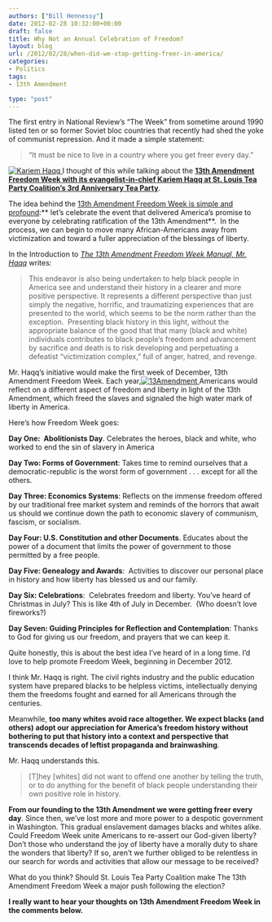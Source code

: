 ```yaml
---
authors: ["Bill Hennessy"]
date: 2012-02-28 10:32:00+00:00
draft: false
title: Why Not an Annual Celebration of Freedom?
layout: blog
url: /2012/02/28/when-did-we-stop-getting-freer-in-america/
categories:
- Politics
tags:
- 13th Amendment

type: "post"
---
```


The first entry in National Review’s “The Week” from sometime around 1990 listed ten or so former Soviet bloc countries that recently had shed the yoke of communist repression. And it made a simple statement:


> “It must be nice to live in a country where you get freer every day.”


[![Kariem Haqq](https://hennessysview.com/wp-content/uploads/2012/02/kariemhaqq_thumb.jpg)
](https://19015-hennessysview.hennessysview.com/wp-content/uploads/2012/02/kariemhaqq.jpg)I thought of this while talking about the **[13th Amendment Freedom Week with its evangelist-in-chief Kariem Haqq at St. Louis Tea Party Coalition’s 3rd Anniversary Tea Party](https://wp.me/p653B-32L)**.

The idea behind the [13th Amendment Freedom Week is simple and profound](https://www.13thamendmentfreedomweek.com/):** let’s celebrate the event that delivered America’s promise to everyone by celebrating ratification of the 13th Amendment**.  In the process, we can begin to move many African-Americans away from victimization and toward a fuller appreciation of the blessings of liberty.

In the Introduction to _[The 13th Amendment Freedom Week Manual, Mr. Haqq](https://www.13thamendmentfreedomweek.com/products.html)_ writes:


> This endeavor is also being undertaken to help black people in America see and understand their history in a clearer and more positive perspective. It represents a different perspective than just simply the negative, horrific, and traumatizing experiences that are presented to the world, which seems to be the norm rather than the exception.  Presenting black history in this light, without the appropriate balance of the good that that many (black and white) individuals contributes to black people’s freedom and advancement by sacrifice and death is to risk developing and perpetuating a defeatist “victimization complex,” full of anger, hatred, and revenge.


Mr. Haqq’s initiative would make the first week of December, 13th Amendment Freedom Week. Each year,[![13Amendment](https://hennessysview.com/wp-content/uploads/2012/02/13Amendment_thumb.jpg)
](https://19015-hennessysview.hennessysview.com/wp-content/uploads/2012/02/13Amendment.jpg) Americans would reflect on a different aspect of freedom and liberty in light of the 13th Amendment, which freed the slaves and signaled the high water mark of liberty in America.

Here’s how Freedom Week goes:

**Day One:  Abolitionists Day**. Celebrates the heroes, black and white, who worked to end the sin of slavery in America

**Day Two: Forms of Government**: Takes time to remind ourselves that a democratic-republic is the worst form of government . . . except for all the others.

**Day Three: Economics Systems**: Reflects on the immense freedom offered by our traditional free market system and reminds of the horrors that await us should we continue down the path to economic slavery of communism, fascism, or socialism.

**Day Four: U.S. Constitution and other Documents**. Educates about the power of a document that limits the power of government to those permitted by a free people.

**Day Five: Genealogy and Awards**:  Activities to discover our personal place in history and how liberty has blessed us and our family.

**Day Six: Celebrations**:  Celebrates freedom and liberty. You’ve heard of Christmas in July? This is like 4th of July in December.  (Who doesn’t love fireworks?)

**Day Seven: Guiding Principles for Reflection and Contemplation**: Thanks to God for giving us our freedom, and prayers that we can keep it.

Quite honestly, this is about the best idea I’ve heard of in a long time. I’d love to help promote Freedom Week, beginning in December 2012.

I think Mr. Haqq is right. The civil rights industry and the public education system have prepared blacks to be helpless victims, intellectually denying them the freedoms fought and earned for all Americans through the centuries.

Meanwhile, **too many whites avoid race altogether. We expect blacks (and others) adopt our appreciation for America’s freedom history without bothering to put that history into a context and perspective that transcends decades of leftist propaganda and brainwashing**.

Mr. Haqq understands this.


> [T]hey [whites] did not want to offend one another by telling the truth, or to do anything for the benefit of black people understanding their own positive role in history.


**From our founding to the 13th Amendment we were getting freer every day**. Since then, we’ve lost more and more power to a despotic government in Washington. This gradual enslavement damages blacks and whites alike. Could Freedom Week unite Americans to re-assert our God-given liberty? Don’t those who understand the joy of liberty have a morally duty to share the wonders that liberty? If so, aren’t we further obliged to be relentless in our search for words and activities that allow our message to be received?

What do you think? Should St. Louis Tea Party Coalition make The 13th Amendment Freedom Week a major push following the election?

**I really want to hear your thoughts on 13th Amendment Freedom Week in the comments below.**
